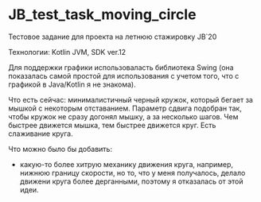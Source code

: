 # JB_test_task_moving_circle
Тестовое задание для проекта на летнюю стажировку JB`20

Технологии: Kotlin JVM, SDK ver.12

Для поддержки графики использоваласть библиотека Swing (она показалась самой простой для использования с учетом того, что с графикой в Java/Kotlin я не знакома).

Что есть сейчас: минималистичный черный кружок, который бегает за мышкой с некоторым отставанием. Параметр сдвига подобран так, чтобы кружок не сразу догонял мышку, а за несколько шагов. Чем быстрее движется мышка, тем быстрее движется круг. Есть слаживание круга.

Что можно было бы добавить: 
  * какую-то более хитрую механику движения круга, например, нижнюю границу скорости, но то, что у меня получалось, делало движени круга более дерганными, поэтому я отказалась от этой идеи.
